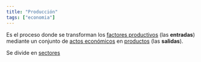 ```yaml
---
title: "Producción"
tags: ["economia"]
---
```

Es el proceso donde se transforman los [factores productivos](#) (las **entradas**) mediante un conjunto de [actos económicos](#) en [productos](#) (las **salidas**).

Se divide en [sectores](#)